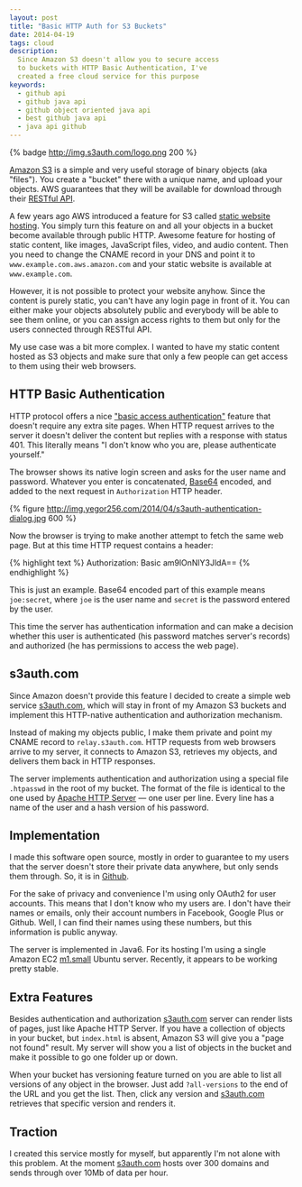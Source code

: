 ```yaml
---
layout: post
title: "Basic HTTP Auth for S3 Buckets"
date: 2014-04-19
tags: cloud
description:
  Since Amazon S3 doesn't allow you to secure access
  to buckets with HTTP Basic Authentication, I've
  created a free cloud service for this purpose
keywords:
  - github api
  - github java api
  - github object oriented java api
  - best github java api
  - java api github
---
```


{% badge http://img.s3auth.com/logo.png 200 %}

[Amazon S3](http://aws.amazon.com/s3/)
is a simple and very useful storage of binary
objects (aka "files"). You create a "bucket"
there with a unique name, and upload your objects.
AWS guarantees that they will be available for
download through their
[RESTful API](http://docs.aws.amazon.com/AmazonS3/latest/API/APIRest.html).

A few years ago AWS introduced a feature for S3 called
[static website hosting](http://docs.aws.amazon.com/AmazonS3/latest/dev/WebsiteHosting.html).
You simply turn this feature on and all
your objects in a bucket become available through public HTTP.
Awesome feature for hosting of static content, like images,
JavaScript files, video, and audio content. Then you need
to change the CNAME record in your DNS and point it to
`www.example.com.aws.amazon.com` and your static website
is available at `www.example.com`.

However, it is not possible to protect your website anyhow.
Since the content is purely static, you can't have any
login page in front of it. You can either make your objects
absolutely public and everybody will be able to see them
online, or you can assign access rights to them but only
for the users connected through RESTful API.

My use case was a bit more complex. I wanted to have my static content
hosted as S3 objects and make sure that only a few people can get
access to them using their web browsers.

## HTTP Basic Authentication

HTTP protocol offers a nice
["basic access authentication"](http://en.wikipedia.org/wiki/Basic_access_authentication)
feature that doesn't require any extra site pages.
When HTTP request arrives to the
server it doesn't deliver the content but replies with
a response with status 401. This literally means "I don't know who you
are, please authenticate yourself."

The browser shows its native login screen and asks for the user name
and password. Whatever you enter is concatenated,
[Base64](http://en.wikipedia.org/wiki/Base64) encoded, and
added to the next request in `Authorization` HTTP header.

{% figure http://img.yegor256.com/2014/04/s3auth-authentication-dialog.jpg 600 %}

Now the browser is trying to make another attempt to fetch the same
web page. But at this time HTTP request contains a header:

{% highlight text %}
Authorization: Basic am9lOnNlY3JldA==
{% endhighlight %}

This is just an example.
Base64 encoded part of this example means `joe:secret`, where `joe` is
the user name and `secret` is the password entered by the user.

This time the server has authentication information and can make
a decision whether this user is authenticated (his password matches
server's records) and authorized (he has permissions to access the web page).

## s3auth.com

Since Amazon doesn't provide this feature I decided to create
a simple web service [s3auth.com](http://www.s3auth.com),
which will stay in front of my Amazon S3 buckets
and implement this HTTP-native authentication and authorization mechanism.

Instead of making my objects public, I make them private and point
my CNAME record to `relay.s3auth.com`. HTTP requests from web browsers
arrive to my server, it connects to Amazon S3, retrieves my objects,
and delivers them back in HTTP responses.

The server implements authentication and authorization using a
special file `.htpasswd` in the root of my bucket. The format of the
file is identical to the one used by
[Apache HTTP Server](http://httpd.apache.org/docs/2.2/programs/htpasswd.html)
&mdash; one user per
line. Every line has a name of the user and a hash version of his password.

## Implementation

I made this software open source, mostly in order to guarantee to my
users that the server doesn't store their private data anywhere, but
only sends them through. So, it is in
[Github](https://github.com/yegor256/s3auth).

For the sake of privacy and convenience I'm using only OAuth2
for user accounts. This means that I don't know who my users are. I don't
have their names or emails, only their account numbers in Facebook, Google Plus
or Github. Well, I can find their names using these numbers, but this
information is public anyway.

The server is implemented in Java6. For its hosting I'm using
a single Amazon EC2 [m1.small](http://aws.amazon.com/ec2/instance-types/)
Ubuntu server. Recently, it appears to
be working pretty stable.

## Extra Features

Besides authentication and authorization [s3auth.com](http://www.s3auth.com)
server can render lists of pages, just like Apache HTTP Server. If you have
a collection of objects in your bucket, but `index.html` is absent,
Amazon S3 will give you a "page not found" result. My server will
show you a list of objects in the bucket and make it possible to
go one folder up or down.

When your bucket has versioning feature turned on you are able to
list all versions of any object in the browser. Just add `?all-versions` to
the end of the URL and you get the list. Then, click any version
and [s3auth.com](http://www.s3auth.com)
retrieves that specific version and renders it.

## Traction

I created this service mostly for myself, but apparently I'm not alone
with this problem. At the moment [s3auth.com](http://www.s3auth.com)
hosts over 300 domains and sends through over 10Mb of data per hour.
